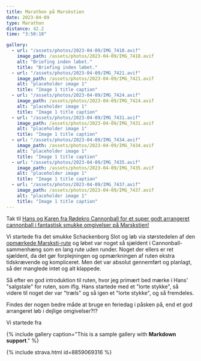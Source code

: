 ```yaml
---
title: Marathon på Marskstien
date: 2023-04-09
type: Marathon
distance: 42.2
time: "3:50:18"

gallery:
  - url: "/assets/photos/2023-04-09/IMG_7418.avif"
    image_path: /assets/photos/2023-04-09/IMG_7418.avif
    alt: "Briefing inden løbet."
    title: "Briefing inden løbet."
  - url: "/assets/photos/2023-04-09/IMG_7421.avif"
    image_path: /assets/photos/2023-04-09/IMG_7421.avif
    alt: "placeholder image 1"
    title: "Image 1 title caption"
  - url: "/assets/photos/2023-04-09/IMG_7424.avif"
    image_path: /assets/photos/2023-04-09/IMG_7424.avif
    alt: "placeholder image 1"
    title: "Image 1 title caption"
  - url: "/assets/photos/2023-04-09/IMG_7431.avif"
    image_path: /assets/photos/2023-04-09/IMG_7431.avif
    alt: "placeholder image 1"
    title: "Image 1 title caption"
  - url: "/assets/photos/2023-04-09/IMG_7434.avif"
    image_path: /assets/photos/2023-04-09/IMG_7434.avif
    alt: "placeholder image 1"
    title: "Image 1 title caption"
  - url: "/assets/photos/2023-04-09/IMG_7435.avif"
    image_path: /assets/photos/2023-04-09/IMG_7435.avif
    alt: "placeholder image 1"
    title: "Image 1 title caption"
  - url: "/assets/photos/2023-04-09/IMG_7437.avif"
    image_path: /assets/photos/2023-04-09/IMG_7437.avif
    alt: "placeholder image 1"
    title: "Image 1 title caption"
---
```


Tak til <a href="http://rødekrocannonball.noteit.dk/moegeltoender-cannonball/loeb/marathon-paa-marskstien-2023/">Hans og Karen fra Rødekro Cannonball for et super godt arrangeret cannonball i fantastisk smukke omgivelser på Marskstien!</a>

Vi startede fra det smukke Schackenborg Slot og løb via størstedelen af den <a href="https://toendermarsken.dk/marskstien/">opmærkede Marsksti-rute</a> og løbet var noget så sjældent i Cannonball-sammenhæng som en lang rute uden runder. Noget der ellers er ret sjældent, da det gør forplejningen og opmærkningen af ruten ekstra tidskrævende og kompliceret. Men det var absolut gennemført og planlagt, så der manglede intet og alt klappede.

Så efter en god introduktion til ruten, hvor jeg primært bed mærke i Hans' "salgstale" for ruten, som iflg. Hans startede med et "lorte stykke", så videre til noget der var "træls" og så igen et "lorte stykke", og så fremdeles.

Findes der nogen bedre måde at bruge en feriedag i påsken på, end et god arrangeret løb i dejlige omgivelser?!?

Vi startede fra 

{% include gallery caption="This is a sample gallery with **Markdown support**." %}

{% include strava.html id=8859069316 %}

